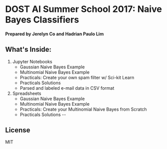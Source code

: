 # DOST AI Summer School 2017: Naive Bayes Classifiers
#### Prepared by Jerelyn Co and Hadrian Paulo Lim
## What's Inside:
1. Jupyter Notebooks
	* Gaussian Naive Bayes Example
	* Multinomial Naive Bayes Example
	* Practicals: Create your own spam filter w/ Sci-kit Learn
	* Practicals Solutions 
	* Parsed and labeled e-mail data in CSV format
2. Spreadsheets
	* Gaussian Naive Bayes Example
	* Multinomial Naive Bayes Example
	* Practicals: Create your Multinomial Naive Bayes from Scratch
	* Practicals Solutions
--
## License 
MIT

